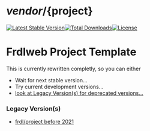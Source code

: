 # ${vendor}/${project}
[![Latest Stable Version](https://poser.pugx.org/frdl/project/version)](https://packagist.org/packages/frdl/project)[![Total Downloads](https://poser.pugx.org/frdl/project/downloads)](https://packagist.org/packages/frdl/project)[![License](https://poser.pugx.org/frdl/project/license)](https://packagist.org/packages/frdl/project)

# Frdlweb Project Template
This is currently rewritten completly, so you can either
 * Wait for next stable version...
 * Try current development versions...
 * [look at Legacy Version(s) for deprecated versions...](https://github.com/frdl/project#legacy-versions)

### Legacy Version(s)
 * [frdl/project before 2021](https://github.com/frdl/project/tree/legacy-007)
